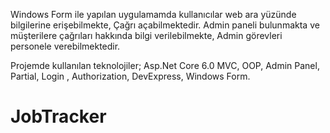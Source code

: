 Windows Form ile yapılan uygulamamda kullanıcılar web ara yüzünde bilgilerine erişebilmekte, Çağrı açabilmektedir. Admin paneli bulunmakta ve müşterilere çağrıları hakkında bilgi verilebilmekte, 
Admin görevleri personele verebilmektedir.

Projemde kullanılan teknolojiler; Asp.Net Core 6.0 MVC, 
OOP, Admin Panel, Partial, Login , Authorization, DevExpress, Windows Form.

# JobTracker
